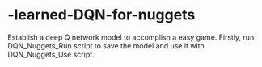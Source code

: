 # -learned-DQN-for-nuggets
Establish a deep Q network model to accomplish a easy game. Firstly, run DQN_Nuggets_Run script to save the model and use it with DQN_Nuggets_Use script.
